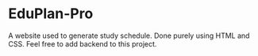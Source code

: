 # EduPlan-Pro
A website used to generate study schedule. Done purely using HTML and CSS. Feel free to add backend to this project.
